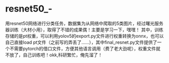 # resnet50_-
用resnet50网络进行分类任务，数据集为从网络中爬取的5类图片，经过曙光服务器训练（大材小用），取得了不错的成果偶！主要是学习一下，嘿嘿！
其中，训练存储的是pt权重，可以利用yolov5的export.py文件进行权重转换为onnx，也可以自己直接load pt文件（之前写的弄丢了......），其中final_resnet.py文件提供了一个不需要pytorch的借口文件，方便其他语言调用（费了老大劲呢），权重文件就不放了，自己训练吧！okk,科研繁忙，俺先溜了！
